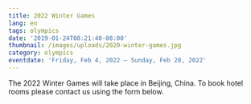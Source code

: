 ```yaml
---
title: 2022 Winter Games
lang: en
tags: olympics
date: '2019-01-24T08:21:40-08:00'
thumbnail: /images/uploads/2020-winter-games.jpg
category: olympics
eventdate: 'Friday, Feb 4, 2022 – Sunday, Feb 20, 2022'
---
```

The 2022 Winter Games will take place in Beijing, China. To book hotel rooms please contact us using the form below.
